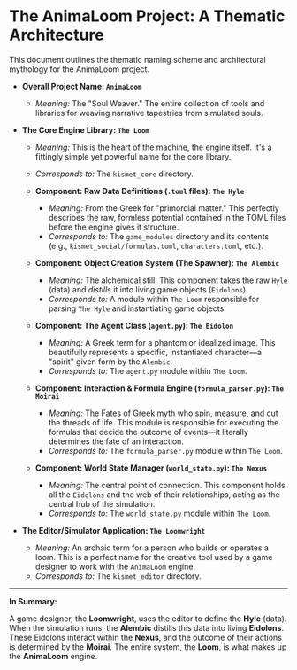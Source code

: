 # The AnimaLoom Project: A Thematic Architecture

This document outlines the thematic naming scheme and architectural mythology for the AnimaLoom project.

*   **Overall Project Name: `AnimaLoom`**
    *   *Meaning:* The "Soul Weaver." The entire collection of tools and libraries for weaving narrative tapestries from simulated souls.

*   **The Core Engine Library: `The Loom`**
    *   *Meaning:* This is the heart of the machine, the engine itself. It's a fittingly simple yet powerful name for the core library.
    *   *Corresponds to:* The `kismet_core` directory.

    *   **Component: Raw Data Definitions (`.toml` files): `The Hyle`**
        *   *Meaning:* From the Greek for "primordial matter." This perfectly describes the raw, formless potential contained in the TOML files before the engine gives it structure.
        *   *Corresponds to:* The `game_modules` directory and its contents (e.g., `kismet_social/formulas.toml`, `characters.toml`, etc.).

    *   **Component: Object Creation System (The Spawner): `The Alembic`**
        *   *Meaning:* The alchemical still. This component takes the raw `Hyle` (data) and *distills* it into living game objects (`Eidolons`).
        *   *Corresponds to:* A module within `The Loom` responsible for parsing `The Hyle` and instantiating game objects.

    *   **Component: The Agent Class (`agent.py`): `The Eidolon`**
        *   *Meaning:* A Greek term for a phantom or idealized image. This beautifully represents a specific, instantiated character—a "spirit" given form by the `Alembic`.
        *   *Corresponds to:* The `agent.py` module within `The Loom`.

    *   **Component: Interaction & Formula Engine (`formula_parser.py`): `The Moirai`**
        *   *Meaning:* The Fates of Greek myth who spin, measure, and cut the threads of life. This module is responsible for executing the formulas that decide the outcome of events—it literally determines the fate of an interaction.
        *   *Corresponds to:* The `formula_parser.py` module within `The Loom`.

    *   **Component: World State Manager (`world_state.py`): `The Nexus`**
        *   *Meaning:* The central point of connection. This component holds all the `Eidolons` and the web of their relationships, acting as the central hub of the simulation.
        *   *Corresponds to:* The `world_state.py` module within `The Loom`.

*   **The Editor/Simulator Application: `The Loomwright`**
    *   *Meaning:* An archaic term for a person who builds or operates a loom. This is a perfect name for the creative tool used by a game designer to work with the `AnimaLoom` engine.
    *   *Corresponds to:* The `kismet_editor` directory.

---

**In Summary:**

A game designer, the **Loomwright**, uses the editor to define the **Hyle** (data). When the simulation runs, the **Alembic** distills this data into living **Eidolons**. These Eidolons interact within the **Nexus**, and the outcome of their actions is determined by the **Moirai**. The entire system, the **Loom**, is what makes up the **AnimaLoom** engine.

